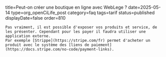title=Peut-on créer une boutique en ligne avec WebLege ?
date=2025-05-14
type=org_openCiLife_post
category=faq
tags=tarif
status=published
displayDate=false
order=810
~~~~~~
Pas vraiment, il est possible d'exposer vos produits et service, de les présenter. Cependant pour les payer il faudra utiliser une application externe.
Par exemple [Strippe](https://stripe.com/fr) permet d'acheter un produit avec le système des [liens de paiement](https://docs.stripe.com/no-code/payment-links).